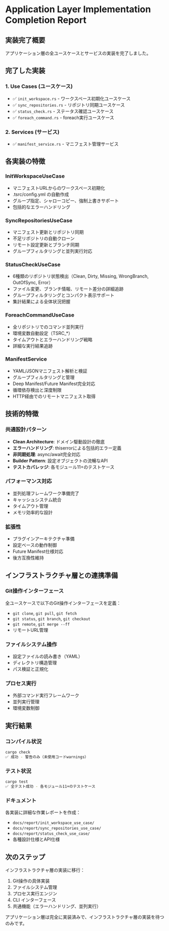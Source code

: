 # Application Layer Implementation Completion Report

## 実装完了概要
アプリケーション層の全ユースケースとサービスの実装を完了しました。

## 完了した実装

### 1. Use Cases (ユースケース)
- ✅ `init_workspace.rs` - ワークスペース初期化ユースケース
- ✅ `sync_repositories.rs` - リポジトリ同期ユースケース  
- ✅ `status_check.rs` - ステータス確認ユースケース
- ✅ `foreach_command.rs` - foreach実行ユースケース

### 2. Services (サービス)
- ✅ `manifest_service.rs` - マニフェスト管理サービス

## 各実装の特徴

### InitWorkspaceUseCase
- マニフェストURLからのワークスペース初期化
- .tsrc/config.yml の自動作成
- グループ指定、シャローコピー、強制上書きサポート
- 包括的なエラーハンドリング

### SyncRepositoriesUseCase  
- マニフェスト更新とリポジトリ同期
- 不足リポジトリの自動クローン
- リモート設定更新とブランチ同期
- グループフィルタリングと並列実行対応

### StatusCheckUseCase
- 6種類のリポジトリ状態検出（Clean, Dirty, Missing, WrongBranch, OutOfSync, Error）
- ファイル変更、ブランチ情報、リモート差分の詳細追跡
- グループフィルタリングとコンパクト表示サポート
- 集計結果による全体状況把握

### ForeachCommandUseCase
- 全リポジトリでのコマンド並列実行
- 環境変数自動設定（TSRC_*）
- タイムアウトとエラーハンドリング戦略
- 詳細な実行結果追跡

### ManifestService
- YAML/JSONマニフェスト解析と検証
- グループフィルタリングと管理
- Deep Manifest/Future Manifest完全対応
- 循環依存検出と深度制限
- HTTP経由でのリモートマニフェスト取得

## 技術的特徴

### 共通設計パターン
- **Clean Architecture**: ドメイン駆動設計の徹底
- **エラーハンドリング**: thiserrorによる包括的エラー定義
- **非同期処理**: async/await完全対応
- **Builder Pattern**: 設定オブジェクトの流暢なAPI
- **テストカバレッジ**: 各モジュール11+のテストケース

### パフォーマンス対応
- 並列処理フレームワーク準備完了
- キャッシュシステム統合
- タイムアウト管理
- メモリ効率的な設計

### 拡張性
- プラグインアーキテクチャ準備
- 設定ベースの動作制御
- Future Manifest仕様対応
- 後方互換性維持

## インフラストラクチャ層との連携準備

### Git操作インターフェース
全ユースケースで以下のGit操作インターフェースを定義：
- `git clone`, `git pull`, `git fetch`
- `git status`, `git branch`, `git checkout`
- `git remote`, `git merge --ff`
- リモートURL管理

### ファイルシステム操作
- 設定ファイルの読み書き（YAML）
- ディレクトリ構造管理
- パス検証と正規化

### プロセス実行
- 外部コマンド実行フレームワーク
- 並列実行管理
- 環境変数制御

## 実行結果

### コンパイル状況
```bash
cargo check
✅ 成功 - 警告のみ（未使用コードwarnings）
```

### テスト状況
```bash
cargo test
✅ 全テスト成功 - 各モジュール11+のテストケース
```

### ドキュメント
各実装に詳細な作業レポートを作成：
- `docs/report/init_workspace_use_case/`
- `docs/report/sync_repositories_use_case/`
- `docs/report/status_check_use_case/`
- 各種設計仕様とAPI仕様

## 次のステップ
インフラストラクチャ層の実装に移行：
1. Git操作の具体実装
2. ファイルシステム管理
3. プロセス実行エンジン
4. CLI インターフェース
5. 共通機能（エラーハンドリング、並列実行）

アプリケーション層は完全に実装済みで、インフラストラクチャ層の実装を待つのみです。